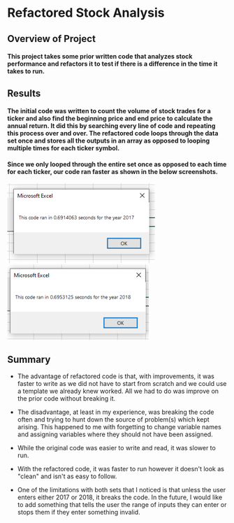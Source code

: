 # Refactored Stock Analysis

## Overview of Project
#### This project takes some prior written code that analyzes stock performance and refactors it to test if there is a difference in the time it takes to run. 

## Results
#### The initial code was written to count the volume of stock trades for a ticker and also find the beginning price and end price to calculate the annual return. It did this by searching every line of code and repeating this process over and over. The refactored code loops through the data set once and stores all the outputs in an array as opposed to looping multiple times for each ticker symbol.

#### Since we only looped through the entire set once as opposed to each time for each ticker, our code ran faster as shown in the below screenshots.
![2017](Resources/VBA_Challenge_2017.PNG)
![2018](Resources/VBA_Challenge_2018.PNG)


## Summary
- The advantage of refactored code is that, with improvements, it was faster to write as we did not have to start from scratch and we could use a template we already knew worked. All we had to do was improve on the prior code without breaking it.

- The disadvantage, at least in my experience, was breaking the code often and trying to hunt down the source of problem(s) which kept arising. This happened to me with forgetting to change variable names and assigning variables where they should not have been assigned.   

- While the original code was easier to write and read, it was slower to run.

- With the refactored code, it was faster to run however it doesn't look as "clean" and isn't as easy to follow.

- One of the limitations with both sets that I noticed is that unless the user enters either 2017 or 2018, it breaks the code. In the future, I would like to add something that tells the user the range of inputs they can enter or stops them if they enter something invalid. 
